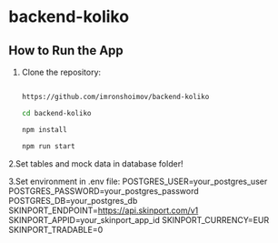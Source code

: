 # backend-koliko

## How to Run the App

1. Clone the repository:

   ```bash

   https://github.com/imronshoimov/backend-koliko

   cd backend-koliko

   npm install

   npm run start

   ```

2.Set tables and mock data in database folder!

3.Set environment in .env file:
POSTGRES_USER=your_postgres_user
POSTGRES_PASSWORD=your_postgres_password
POSTGRES_DB=your_postgres_db
SKINPORT_ENDPOINT=https://api.skinport.com/v1
SKINPORT_APPID=your_skinport_app_id
SKINPORT_CURRENCY=EUR
SKINPORT_TRADABLE=0
